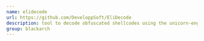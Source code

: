 ```yaml
---
name: elidecode
url: https://github.com/DeveloppSoft/EliDecode
description: tool to decode obfuscated shellcodes using the unicorn-engine for the emulation and the capstone-engine to print the asm code. URL : https://github.com/DeveloppSoft/EliDecode Groups : blackarch blackarch-reversing
group: blackarch
---
```

